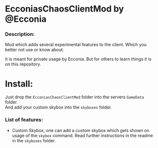 # EcconiasChaosClientMod by @Ecconia

### Description:

Mod which adds several experimental features to the client. Which you better not use or know about.

It is meant for private usage by Ecconia. But for others to learn things it is on this repository.

# Install:

Just drop the `EcconiasChaosClientMod` folder into the servers `GameData` folder.\
And add your custom skybox into the `skyboxes` folder.

### List of features:

- Custom Skybox, one can add a custom skybox which gets shown on usage of the `skybox` command. Read further instructions in the readme in the `skyboxes` folder.

